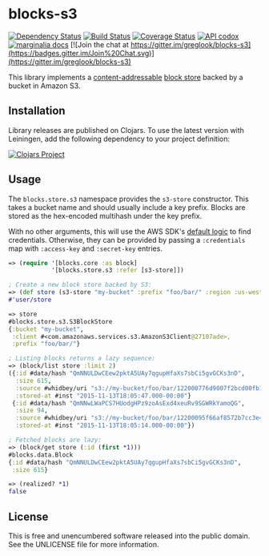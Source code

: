 blocks-s3
=========

[![Dependency Status](https://www.versioneye.com/user/projects/5646aca2b5b03d001f00081e/badge.svg?style=flat)](https://www.versioneye.com/user/projects/5646aca2b5b03d001f00081e)
[![Build Status](https://travis-ci.org/greglook/blocks-s3.svg?branch=develop)](https://travis-ci.org/greglook/blocks-s3)
[![Coverage Status](https://coveralls.io/repos/greglook/blocks-s3/badge.svg?branch=develop&service=github)](https://coveralls.io/github/greglook/blocks-s3?branch=develop)
[![API codox](https://img.shields.io/badge/doc-API-blue.svg)](https://greglook.github.io/blocks-s3/api/)
[![marginalia docs](https://img.shields.io/badge/doc-marginalia-blue.svg)](https://greglook.github.io/blocks-s3/marginalia/uberdoc.html)
[![Join the chat at https://gitter.im/greglook/blocks-s3](https://badges.gitter.im/Join%20Chat.svg)](https://gitter.im/greglook/blocks-s3)

This library implements a [content-addressable](https://en.wikipedia.org/wiki/Content-addressable_storage)
[block store](//github.com/greglook/blocks) backed by a bucket in Amazon S3.

## Installation

Library releases are published on Clojars. To use the latest version with
Leiningen, add the following dependency to your project definition:

[![Clojars Project](http://clojars.org/mvxcvi/blocks-s3/latest-version.svg)](http://clojars.org/mvxcvi/blocks-s3)

## Usage

The `blocks.store.s3` namespace provides the `s3-store` constructor. This takes
a bucket name and should usually include a key prefix. Blocks are stored as the
hex-encoded multihash under the key prefix.

With no other arguments, this will use the AWS SDK's
[default logic](http://docs.aws.amazon.com/AWSSdkDocsJava/latest/DeveloperGuide/credentials.html#credentials-default)
to find credentials. Otherwise, they can be provided by passing a `:credentials`
map with `:access-key` and `:secret-key` entries.

```clojure
=> (require '[blocks.core :as block]
            '[blocks.store.s3 :refer [s3-store]])

; Create a new block store backed by S3:
=> (def store (s3-store "my-bucket" :prefix "foo/bar/" :region :us-west-2))
#'user/store

=> store
#blocks.store.s3.S3BlockStore
{:bucket "my-bucket",
 :client #<com.amazonaws.services.s3.AmazonS3Client@27107ade>,
 :prefix "foo/bar/"}

; Listing blocks returns a lazy sequence:
=> (block/list store :limit 2)
({:id #data/hash "QmNNULDwCEew2pktA5UAy7qgupHfaXs7sbCi5gvGCKs3nD",
  :size 615,
  :source #whidbey/uri "s3://my-bucket/foo/bar/122000776d9007f2bcd00fb13c149ea1ed005e83bb00bcdaf6e17900194af8004e96",
  :stored-at #inst "2015-11-13T18:05:47.000-00:00"}
 {:id #data/hash "QmNNwLWaPCS7HUodgHPz9zoAsExd4xeuRv9SGWRkYamoQG",
  :size 94,
  :source #whidbey/uri "s3://my-bucket/foo/bar/12200095f66af8572b7cc3e425fa9b3123130eb47095550f0a439e41d68b9d6b0dcd",
  :stored-at #inst "2015-11-13T18:05:14.000-00:00"})

; Fetched blocks are lazy:
=> (block/get store (:id (first *1)))
#blocks.data.Block
{:id #data/hash "QmNNULDwCEew2pktA5UAy7qgupHfaXs7sbCi5gvGCKs3nD",
 :size 615}

=> (realized? *1)
false
```

## License

This is free and unencumbered software released into the public domain.
See the UNLICENSE file for more information.
